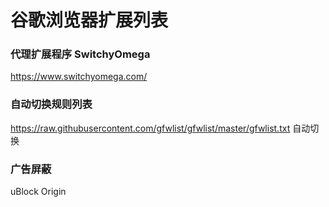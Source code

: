 # 谷歌浏览器扩展列表
### 代理扩展程序 SwitchyOmega
https://www.switchyomega.com/
### 自动切换规则列表
https://raw.githubusercontent.com/gfwlist/gfwlist/master/gfwlist.txt
自动切换
### 广告屏蔽
uBlock Origin
